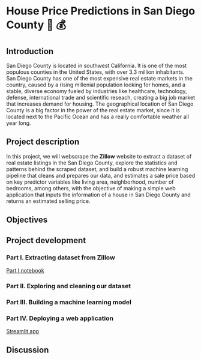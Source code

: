 # **House Price Predictions in San Diego County** :house_with_garden: :moneybag:

## **Introduction**
San Diego County is located in southwest California. It is one of the most populous counties in the United States, with over 3.3 million inhabitants. San Diego County has one of the most expensive real estate markets in the country, caused by a rising millenial population looking for homes, and a stable, diverse economy fueled by industries like healthcare, technology, defense, international trade and scientific reseach, creating a big job market that increases demand for housing. The geographical location of San Diego County is a big factor in the power of the real estate market, since it is located next to the Pacific Ocean and has a really comfortable weather all year long.

## **Project description**
In this project, we will webscrape the **Zillow** website to extract a dataset of real estate listings in the San Diego County, explore the statistics and patterns behind the scraped dataset, and build a robust machine learning pipeline that cleans and prepares our data, and estimates a sale price based on key predictor variables like living area, neighborhood, number of bedrooms, among others, with the objective of making a simple web application that inputs the information of a house in San Diego County and returns an estimated selling price.

## **Objectives**

## **Project development**
### Part I. Extracting dataset from Zillow
[Part I notebook](markdown/1._Extracting_Dataset.md)
### Part II. Exploring and cleaning our dataset
### Part III. Building a machine learning model
### Part IV. Deploying a web application
[Streamlit app](https://david1792x-sd-house-prices.streamlit.app/)

## **Discussion**
